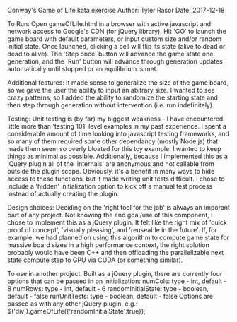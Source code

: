 Conway's Game of Life kata exercise
Author: Tyler Rasor
Date: 2017-12-18

To Run:
    Open gameOfLife.html in a browser with active javascript and network access
    to Google's CDN (for jQuery library).  Hit 'GO' to launch the game board
    with default parameters, or input custom size and/or random initial state.
    Once launched, clicking a cell will flip its state (alive to dead or dead
    to alive).  The 'Step once' button will advance the game state one
    generation, and the 'Run' button will advance through generation updates
    automatically until stopped or an equilibrium is met.

Additional features:
    It made sense to generalize the size of the game board, so we gave the user
    the ability to input an abitrary size.  I wanted to see crazy patterns, so
    I added the ability to randomize the starting state and then step through
    generation without intervention (i.e. run indefinitely).

Testing:
    Unit testing is (by far) my biggest weakness - I have encountered little
    more than 'testing 101' level examples in my past experience.  I spent a
    considerable amount of time looking into javascript testing frameworks,
    and so many of them required some other dependancy (mostly Node.js) that
    made them seem so overly bloated for this toy example.  I wanted to keep
    things as minimal as possible.  Additionally, because I implemented this as
    a jQuery plugin all of the 'internals' are anonymous and not callable from
    outside the plugin scope.  Obviously, it's a benefit in many ways to hide
    access to these functions, but it made writing unit tests difficult.  I
    chose to include a 'hidden' initialization option to kick off a manual test
    process instead of actually creating the plugin.

Design choices:
    Deciding on the 'right tool for the job' is always an imporant part of any
    project.  Not knowing the end goal/use of this component, I chose to
    implement this as a jQuery plugin.  It felt like the right mix of 'quick
    proof of concept', 'visually pleasing', and 'reuseable in the future'.
    If, for example, we had planned on using this algorithm to compute game
    state for massive board sizes in a high performance context, the right
    solution probably would have been C++ and then offloading the parallelizable
    next state compute step to GPU via CUDA (or something similar).

To use in another project:
    Built as a jQuery plugin, there are currently four options that can be
    passed in on initialization:
        numCols: type - int, default - 8
        numRows: type - int, default - 6
        randomInitialState: type - boolean, default - false
        runUnitTests: type - boolean, default - false
    Options are passed as with any other jQuery plugin, e.g.:
        $('div').gameOfLife({'randomInitialState':true});
